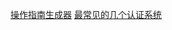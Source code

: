 [操作指南生成器](https://twitter.com/BTW0205/status/1663099393816543233)
[最常见的几个认证系统](https://twitter.com/ZF_lab/status/1673928348463157249)
